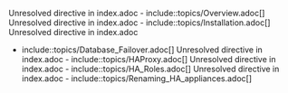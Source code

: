 Unresolved directive in index.adoc - include::topics/Overview.adoc\[\]
Unresolved directive in index.adoc -
include::topics/Installation.adoc\[\] Unresolved directive in index.adoc
- include::topics/Database\_Failover.adoc\[\] Unresolved directive in
index.adoc - include::topics/HAProxy.adoc\[\] Unresolved directive in
index.adoc - include::topics/HA\_Roles.adoc\[\] Unresolved directive in
index.adoc - include::topics/Renaming\_HA\_appliances.adoc\[\]
